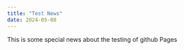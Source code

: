 ```yaml
---
title: "Test News"
date: 2024-05-08
---
```

This is some special news about the testing of github Pages

